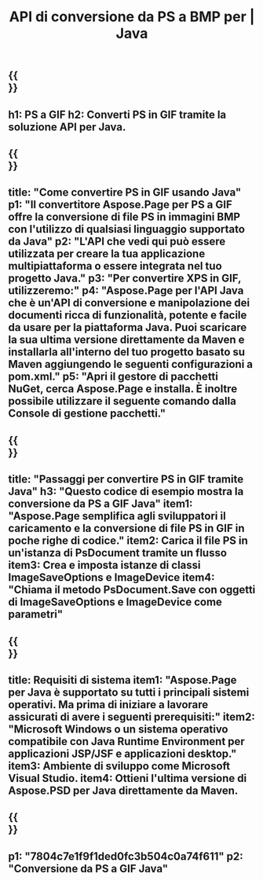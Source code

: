 ﻿---
translation: true
template: /_templates/_conversion-child-java.md
title: API di conversione da PS a BMP per | Java
url: /java/conversion/ps-to-gif/
description: Esempio di codice di conversione Java per il formato PS in file GIF. Usa questo codice di esempio per convertire PS in GIF all'interno di qualsiasi applicazione basata su Java Web o Desktop.
informat: PS
outformat: GIF
otherformats: XPS EPS
---

{{<section banner>}}
---
h1: PS a GIF
h2: Converti PS in GIF tramite la soluzione API per Java.
---

{{<section overview>}}
---
title: "Come convertire PS in GIF usando Java"
p1: "Il convertitore Aspose.Page per PS a GIF offre la conversione di file PS in immagini BMP con l'utilizzo di qualsiasi linguaggio supportato da Java"
p2: "L'API che vedi qui può essere utilizzata per creare la tua applicazione multipiattaforma o essere integrata nel tuo progetto Java."
p3: "Per convertire XPS in GIF, utilizzeremo:"
p4: "Aspose.Page per l'API Java che è un'API di conversione e manipolazione dei documenti ricca di funzionalità, potente e facile da usare per la piattaforma Java. Puoi scaricare la sua ultima versione direttamente da Maven e installarla all'interno del tuo progetto basato su Maven aggiungendo le seguenti configurazioni a pom.xml."
p5: "Apri il gestore di pacchetti NuGet, cerca Aspose.Page e installa. È inoltre possibile utilizzare il seguente comando dalla Console di gestione pacchetti."
---

{{<section feature1>}}
---
title: "Passaggi per convertire PS in GIF tramite Java"
h3: "Questo codice di esempio mostra la conversione da PS a GIF Java"
item1: "Aspose.Page semplifica agli sviluppatori il caricamento e la conversione di file PS in GIF in poche righe di codice."
item2: Carica il file PS in un'istanza di PsDocument tramite un flusso
item3: Crea e imposta istanze di classi ImageSaveOptions e ImageDevice
item4: "Chiama il metodo PsDocument.Save con oggetti di ImageSaveOptions e ImageDevice come parametri"
---

{{<section feature2>}}
---
title: Requisiti di sistema
item1: "Aspose.Page per Java è supportato su tutti i principali sistemi operativi. Ma prima di iniziare a lavorare assicurati di avere i seguenti prerequisiti:"
item2: "Microsoft Windows o un sistema operativo compatibile con Java Runtime Environment per applicazioni JSP/JSF e applicazioni desktop."
item3: Ambiente di sviluppo come Microsoft Visual Studio.
item4: Ottieni l'ultima versione di Aspose.PSD per Java direttamente da Maven.
---

{{<section gist>}}
---
p1: "7804c7e1f9f1ded0fc3b504c0a74f611"
p2: "Conversione da PS a GIF Java"
---
